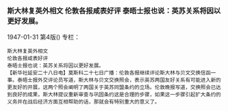 ### 斯大林复英外相文  伦敦各报咸表好评  泰晤士报也说：英苏关系将因以更好发展。

1947-01-31
第4版()
专栏：

    斯大林复英外相文
    伦敦各报咸表好评
    泰晤士报也说：英苏关系将因以更好发展。
    【新华社延安二十八日电】莫斯科二十七日广播：伦敦各报继续评论斯大林与贝文交换信函一事。泰晤士报外交评论员写道，斯大林与贝文交换照会，表示英苏两国友好关系有可能进入新的更友好的开展，这两个照会阐明了两国关于英苏同盟条约的立场。伦敦晚报写道，交换照会已达到良好的成果，斯大林提议重新审查与巩固条约这是合理的步骤，如果这一步骤引起扩大条约的义务并在战后经济方面互相帮助的话，那就会有特别重大的意义了。
